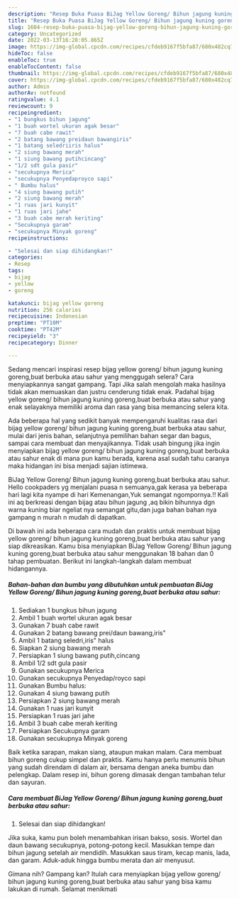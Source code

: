 ```yaml
---
description: "Resep Buka Puasa BiJag Yellow Goreng/ Bihun jagung kuning goreng,buat berbuka atau sahur Anti Gagal"
title: "Resep Buka Puasa BiJag Yellow Goreng/ Bihun jagung kuning goreng,buat berbuka atau sahur Anti Gagal"
slug: 1604-resep-buka-puasa-bijag-yellow-goreng-bihun-jagung-kuning-goreng-buat-berbuka-atau-sahur-anti-gagal
category: Uncategorized
date: 2022-03-13T16:28:05.865Z
image: https://img-global.cpcdn.com/recipes/cfdeb9167f5bfa87/680x482cq70/bijag-yellow-goreng-bihun-jagung-kuning-gorengbuat-berbuka-atau-sahur-foto-resep-utama.jpg
hideToc: false
enableToc: true
enableTocContent: false
thumbnail: https://img-global.cpcdn.com/recipes/cfdeb9167f5bfa87/680x482cq70/bijag-yellow-goreng-bihun-jagung-kuning-gorengbuat-berbuka-atau-sahur-foto-resep-utama.jpg
cover: https://img-global.cpcdn.com/recipes/cfdeb9167f5bfa87/680x482cq70/bijag-yellow-goreng-bihun-jagung-kuning-gorengbuat-berbuka-atau-sahur-foto-resep-utama.jpg
author: Admin
authorAv: notfound
ratingvalue: 4.1
reviewcount: 9
recipeingredient:
- "1 bungkus bihun jagung"
- "1 buah wortel ukuran agak besar"
- "7 buah cabe rawit"
- "2 batang bawang preidaun bawangiris"
- "1 batang seledriiris halus"
- "2 siung bawang merah"
- "1 siung bawang putihcincang"
- "1/2 sdt gula pasir"
- "secukupnya Merica"
- "secukupnya Penyedaproyco sapi"
- " Bumbu halus"
- "4 siung bawang putih"
- "2 siung bawang merah"
- "1 ruas jari kunyit"
- "1 ruas jari jahe"
- "3 buah cabe merah keriting"
- "Secukupnya garam"
- "secukupnya Minyak goreng"
recipeinstructions:

- "Selesai dan siap dihidangkan!"
categories:
- Resep
tags:
- bijag
- yellow
- goreng

katakunci: bijag yellow goreng 
nutrition: 256 calories
recipecuisine: Indonesian
preptime: "PT10M"
cooktime: "PT42M"
recipeyield: "3"
recipecategory: Dinner

---
```



Sedang mencari inspirasi resep bijag yellow goreng/ bihun jagung kuning goreng,buat berbuka atau sahur yang menggugah selera? Cara menyiapkannya sangat gampang. Tapi Jika salah mengolah maka hasilnya tidak akan memuaskan dan justru cenderung tidak enak. Padahal bijag yellow goreng/ bihun jagung kuning goreng,buat berbuka atau sahur yang enak selayaknya memiliki aroma dan rasa yang bisa memancing selera kita.


Ada beberapa hal yang sedikit banyak mempengaruhi kualitas rasa dari bijag yellow goreng/ bihun jagung kuning goreng,buat berbuka atau sahur, mulai dari jenis bahan, selanjutnya pemilihan bahan segar dan bagus, sampai cara membuat dan menyajikannya. Tidak usah bingung jika ingin menyiapkan bijag yellow goreng/ bihun jagung kuning goreng,buat berbuka atau sahur enak di mana pun kamu berada, karena asal sudah tahu caranya maka hidangan ini bisa menjadi sajian istimewa.

BiJag Yellow Goreng/ Bihun jagung kuning goreng,buat berbuka atau sahur. Hello cookpaders yg menjalani puasa n semuanya,gak kerasa ya beberapa hari lagi kita nyampe di hari Kemenangan,Yuk semangat ngompornya.!! Kali ini aq berkreasi dengan bijag atau bihun jagung ,aq bikin bihunnya dgn warna kuning biar ngeliat nya semangat gitu,dan juga bahan bahan nya gampang n murah n mudah di dapatkan.


Di bawah ini ada beberapa cara mudah dan praktis untuk membuat bijag yellow goreng/ bihun jagung kuning goreng,buat berbuka atau sahur yang siap dikreasikan. Kamu bisa menyiapkan BiJag Yellow Goreng/ Bihun jagung kuning goreng,buat berbuka atau sahur menggunakan 18 bahan dan 0 tahap pembuatan. Berikut ini langkah-langkah dalam membuat hidangannya.

<!--inarticleads1-->

##### Bahan-bahan dan bumbu yang dibutuhkan untuk pembuatan BiJag Yellow Goreng/ Bihun jagung kuning goreng,buat berbuka atau sahur:

1. Sediakan 1 bungkus bihun jagung
1. Ambil 1 buah wortel ukuran agak besar
1. Gunakan 7 buah cabe rawit
1. Gunakan 2 batang bawang prei/daun bawang,iris&#34;
1. Ambil 1 batang seledri,iris&#34; halus
1. Siapkan 2 siung bawang merah
1. Persiapkan 1 siung bawang putih,cincang
1. Ambil 1/2 sdt gula pasir
1. Gunakan secukupnya Merica
1. Gunakan secukupnya Penyedap/royco sapi
1. Gunakan  Bumbu halus:
1. Gunakan 4 siung bawang putih
1. Persiapkan 2 siung bawang merah
1. Gunakan 1 ruas jari kunyit
1. Persiapkan 1 ruas jari jahe
1. Ambil 3 buah cabe merah keriting
1. Persiapkan Secukupnya garam
1. Gunakan secukupnya Minyak goreng


Baik ketika sarapan, makan siang, ataupun makan malam. Cara membuat bihun goreng cukup simpel dan praktis. Kamu hanya perlu menumis bihun yang sudah direndam di dalam air, bersama dengan aneka bumbu dan pelengkap. Dalam resep ini, bihun goreng dimasak dengan tambahan telur dan sayuran. 

<!--inarticleads2-->

##### Cara membuat BiJag Yellow Goreng/ Bihun jagung kuning goreng,buat berbuka atau sahur:


1. Selesai dan siap dihidangkan!

Jika suka, kamu pun boleh menambahkan irisan bakso, sosis. Wortel dan daun bawang secukupnya, potong-potong kecil. Masukkan tempe dan bihun jagung setelah air mendidih. Masukkan saus tiram, kecap manis, lada, dan garam. Aduk-aduk hingga bumbu merata dan air menyusut. 

Gimana nih? Gampang kan? Itulah cara menyiapkan bijag yellow goreng/ bihun jagung kuning goreng,buat berbuka atau sahur yang bisa kamu lakukan di rumah. Selamat menikmati
